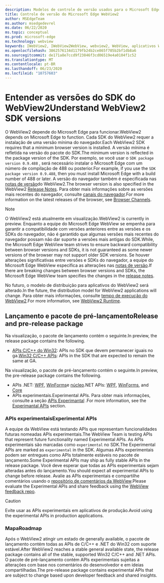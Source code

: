 ```yaml
---
description: Modelos de controle de versão usados para o Microsoft Edge WebView2
title: Controle de versão do Microsoft Edge WebView2
author: MSEdgeTeam
ms.author: msedgedevrel
ms.date: 06/22/2020
ms.topic: conceptual
ms.prod: microsoft-edge
ms.technology: webview
keywords: IWebView2, IWebView2WebView, webview2, WebView, aplicativos WPF, WPF, Edge, ICoreWebView2, ICoreWebView2Host, controle do navegador, HTML Edge
ms.openlocfilehash: 3862576134d1179fb24b2ce865f705b2bf1db8a6
ms.sourcegitcommit: de171a8e7ccd9f23846f3cd06519e4a0104f1c52
ms.translationtype: MT
ms.contentlocale: pt-BR
ms.lasthandoff: 06/23/2020
ms.locfileid: "10757603"
---
```

# <span data-ttu-id="ee0d0-104">Entender as versões do SDK do WebView2</span><span class="sxs-lookup"><span data-stu-id="ee0d0-104">Understand WebView2 SDK versions</span></span>  

<span data-ttu-id="ee0d0-105">O WebView2 depende do Microsoft Edge para funcionar.</span><span class="sxs-lookup"><span data-stu-id="ee0d0-105">WebView2 depends on Microsoft Edge to function.</span></span> <span data-ttu-id="ee0d0-106">Cada SDK do WebView2 requer a instalação de uma versão mínima do navegador.</span><span class="sxs-lookup"><span data-stu-id="ee0d0-106">Each WebView2 SDK requires that a minimum browser version is installed.</span></span>  <span data-ttu-id="ee0d0-107">A versão mínima é refletida na versão do pacote do SDK.</span><span class="sxs-lookup"><span data-stu-id="ee0d0-107">The minimum version is reflected in the package version of the SDK.</span></span>  <span data-ttu-id="ee0d0-108">Por exemplo, se você usar o `SDK package version 0.9.488` , será necessário instalar o Microsoft Edge com um número de compilação de 488 ou posterior.</span><span class="sxs-lookup"><span data-stu-id="ee0d0-108">For example, if you use the `SDK package version 0.9.488`, then you must install Microsoft Edge with a build number of 488 or later.</span></span> <span data-ttu-id="ee0d0-109">A versão do navegador também é especificada nas [notas de versão][Webview2Releasenotes]do WebView2.</span><span class="sxs-lookup"><span data-stu-id="ee0d0-109">The browser version is also specified in the WebView2 [Release Notes][Webview2Releasenotes].</span></span>  <span data-ttu-id="ee0d0-110">Para obter mais informações sobre as versões mais recentes do navegador, consulte [canais do navegador][DeployedgeChannels].</span><span class="sxs-lookup"><span data-stu-id="ee0d0-110">For more information on the latest releases of the browser, see [Browser Channels][DeployedgeChannels].</span></span>  

> [!NOTE]
> <span data-ttu-id="ee0d0-111">O WebView2 está atualmente em visualização.</span><span class="sxs-lookup"><span data-stu-id="ee0d0-111">WebView2 is currently in preview.</span></span>  <span data-ttu-id="ee0d0-112">Enquanto a equipe do Microsoft Edge WebView se empenha para garantir a compatibilidade com versões anteriores entre as versões e os SDKs do navegador, não é garantido que algumas versões mais recentes do navegador possam não dar suporte a versões mais antigas do SDK.</span><span class="sxs-lookup"><span data-stu-id="ee0d0-112">While, the Microsoft Edge WebView team strives to ensure backward compatibility between browser versions and SDKs, it is not guaranteed as some newer versions of the browser may not support older SDK versions.</span></span>  <span data-ttu-id="ee0d0-113">Se houver alterações significativas entre versões e SDKs do navegador, a equipe do Microsoft Edge WebView especifica as alterações nas [notas de versão][Webview2Releasenotes].</span><span class="sxs-lookup"><span data-stu-id="ee0d0-113">If there are breaking changes between browser versions and SDKs, the Microsoft Edge WebView team specifies the changes in the [release notes][Webview2Releasenotes].</span></span>  

<span data-ttu-id="ee0d0-114">No futuro, o modelo de distribuição para aplicativos do WebView2 será alterado.</span><span class="sxs-lookup"><span data-stu-id="ee0d0-114">In the future, the distribution model for WebView2 applications will change.</span></span> <span data-ttu-id="ee0d0-115">Para obter mais informações, consulte [tempo de execução do WebView2][Webview2IndexEdgeRuntime].</span><span class="sxs-lookup"><span data-stu-id="ee0d0-115">For more information, see [WebView2 Runtime][Webview2IndexEdgeRuntime].</span></span>  
 
## <span data-ttu-id="ee0d0-116">Lançamento e pacote de pré-lançamento</span><span class="sxs-lookup"><span data-stu-id="ee0d0-116">Release and pre-release package</span></span>  

<span data-ttu-id="ee0d0-117">Na visualização, o pacote de lançamento contém o seguinte.</span><span class="sxs-lookup"><span data-stu-id="ee0d0-117">In preview, the release package contains the following.</span></span>  

*   <span data-ttu-id="ee0d0-118">[APIs C/C++ do Win32][Webview2ReferenceWin3209538]: APIs no SDK que devem permanecer iguais no ga.</span><span class="sxs-lookup"><span data-stu-id="ee0d0-118">[Win32 C/C++ APIs][Webview2ReferenceWin3209538]: APIs in the SDK that are expected to remain the same at GA.</span></span> 

<span data-ttu-id="ee0d0-119">Na visualização, o pacote de pré-lançamento contém o seguinte.</span><span class="sxs-lookup"><span data-stu-id="ee0d0-119">In preview, the pre-release package contains the following.</span></span>  

*   <span data-ttu-id="ee0d0-120">APIs .NET: [WPF][Webview2ReferenceWpf09515], [WinForms][Webview2ReferenceWinforms09515]e [núcleo][Webview2ReferenceDotnet09538]</span><span class="sxs-lookup"><span data-stu-id="ee0d0-120">.NET APIs: [WPF][Webview2ReferenceWpf09515], [WinForms][Webview2ReferenceWinforms09515], and [Core][Webview2ReferenceDotnet09538]</span></span>
*   <span data-ttu-id="ee0d0-121">APIs experimentais.</span><span class="sxs-lookup"><span data-stu-id="ee0d0-121">Experimental APIs.</span></span>  <span data-ttu-id="ee0d0-122">Para obter mais informações, consulte a seção [APIs Experimantal](#experimental-apis) .</span><span class="sxs-lookup"><span data-stu-id="ee0d0-122">For more information, see the [Experimantal APIs](#experimental-apis) section.</span></span>  

### <span data-ttu-id="ee0d0-123">APIs experimentais</span><span class="sxs-lookup"><span data-stu-id="ee0d0-123">Experimental APIs</span></span>  

<span data-ttu-id="ee0d0-124">A equipe da WebView está testando APIs que representam funcionalidades futuras nomeadas APIs experimentais.</span><span class="sxs-lookup"><span data-stu-id="ee0d0-124">The WebView Team is testing APIs that represent future functionality named Experimental APIs.</span></span>  <span data-ttu-id="ee0d0-125">As APIs experimentais são marcadas como `experimental` no SDK.</span><span class="sxs-lookup"><span data-stu-id="ee0d0-125">The Experimental APIs are marked as `experimental` in the SDK.</span></span>  <span data-ttu-id="ee0d0-126">Algumas APIs experimentais podem ser entregues como APIs totalmente estáveis no pacote de lançamento.</span><span class="sxs-lookup"><span data-stu-id="ee0d0-126">Some Experimental APIs may ship as fully stable APIs in the release package.</span></span>  <span data-ttu-id="ee0d0-127">Você deve esperar que todas as APIs experimentais sejam alteradas antes do lançamento.</span><span class="sxs-lookup"><span data-stu-id="ee0d0-127">You should expect all experimental APIs to change before release.</span></span>  <span data-ttu-id="ee0d0-128">Avalie as APIs experimentais e compartilhe comentários usando o [repositório de comentários da WebView][GithubMicrosoftedgeWebviewfeedback].</span><span class="sxs-lookup"><span data-stu-id="ee0d0-128">Please evaluate the Experimental APIs and share feedback using the [WebView feedback repo][GithubMicrosoftedgeWebviewfeedback].</span></span>   

> [!CAUTION]
> <span data-ttu-id="ee0d0-129">Evite usar as APIs experimentais em aplicativos de produção.</span><span class="sxs-lookup"><span data-stu-id="ee0d0-129">Avoid using the experimental APIs in production applications.</span></span>  

### <span data-ttu-id="ee0d0-130">Mapa</span><span class="sxs-lookup"><span data-stu-id="ee0d0-130">Roadmap</span></span>  

<span data-ttu-id="ee0d0-131">Após o WebView2 atingir um estado de generally available, o pacote de lançamento contém todas as APIs de C/C++ e .NET do Win32 com suporte estável.</span><span class="sxs-lookup"><span data-stu-id="ee0d0-131">After WebView2 reaches a stable general available state, the release package contains all of the stable, supported Win32 C/C++ and .NET APIs.</span></span>  <span data-ttu-id="ee0d0-132">O pacote de pré-lançamento contém APIs experimentais sujeitas a alterações com base nos comentários do desenvolvedor e em ideias compartilhadas.</span><span class="sxs-lookup"><span data-stu-id="ee0d0-132">The pre-release package contains experimental APIs that are subject to change based upon developer feedback and shared insights.</span></span>  

<!--links -->

[Webview2IndexEdgeRuntime]: ./distribution.md#microsoft-edge-webview2-runtime "Microsoft Edge WebView2 Runtime-distribuição de aplicativos usando o WebView2 | Documentos da Microsoft"  
[Webview2ReferenceDotnet09538]: ../reference/dotnet/0-9-538-reference-webview2.md "Referência (WebView2) | Documentos da Microsoft"  
[Webview2ReferenceWinforms09515]: ../reference/winforms/0-9-515-reference-webview2.md "Referência (WebView2) | Documentos da Microsoft"  
[Webview2ReferenceWin3209538]: ../reference/win32/0-9-538-reference-webview2.md "Referência (WebView2) | Documentos da Microsoft"  
[Webview2ReferenceWpf09515]: ../reference/wpf/0-9-515-reference-webview2.md "Referência (WebView2) | Documentos da Microsoft"  
[Webview2Releasenotes]: ../releasenotes.md "Notas de versão do WebView2 SDK | Documentos da Microsoft"  

[DeployedgeChannels]: /deployedge/microsoft-edge-channels "Visão geral dos canais Microsoft Edge | Documentos da Microsoft"  

[GithubMicrosoftedgeWebviewfeedback]: https://github.com/MicrosoftEdge/WebViewFeedback "Feedback da WebView-MicrosoftEdge/WebViewFeedback | GitHub"  
